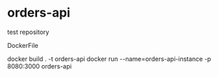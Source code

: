 # orders-api
test repository


DockerFile

docker build . -t orders-api
docker run --name=orders-api-instance -p 8080:3000 orders-api